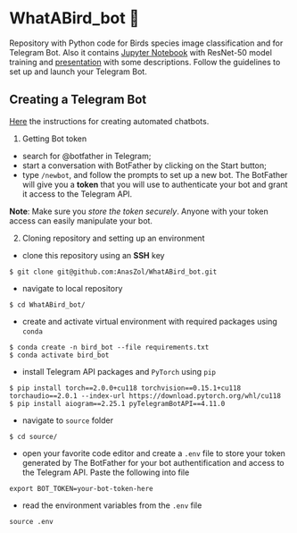 # WhatABird_bot 🐤

Repository with Python code for Birds species image classification and for Telegram Bot. Also it contains [Jupyter Notebook](./source/birds_model.ipynb) with ResNet-50 model training and [presentation](./What_A_Bird_Bot.pdf) with some descriptions. Follow the guidelines to set up and launch your Telegram Bot.

## Creating a Telegram Bot

[Here](https://www.freecodecamp.org/news/how-to-create-a-telegram-bot-using-python/) the instructions for creating automated chatbots.

1. Getting Bot token
- search for @botfather in Telegram;
- start a conversation with BotFather by clicking on the Start button;
- type `/newbot`, and follow the prompts to set up a new bot. The BotFather will give you a **token** that you will use to authenticate your bot and grant it access to the Telegram API.

**Note**: Make sure you *store the token securely*. Anyone with your token access can easily manipulate your bot.

2. Cloning repository and setting up an environment
- clone this repository using an **SSH** key

```
$ git clone git@github.com:AnasZol/WhatABird_bot.git
```

- navigate to local repository

```
$ cd WhatABird_bot/
```

- create and activate virtual environment with required packages using `conda`

```
$ conda create -n bird_bot --file requirements.txt
$ conda activate bird_bot
```

- install Telegram API packages and `PyTorch` using `pip`

```
$ pip install torch==2.0.0+cu118 torchvision==0.15.1+cu118 torchaudio==2.0.1 --index-url https://download.pytorch.org/whl/cu118
$ pip install aiogram==2.25.1 pyTelegramBotAPI==4.11.0
```

- navigate to `source` folder

```
$ cd source/
```

- open your favorite code editor and create a `.env` file to store your token generated by The BotFather for your bot authentification and access to the Telegram API. Paste the following into file

```
export BOT_TOKEN=your-bot-token-here
```

- read the environment variables from the `.env` file

```source .env```

